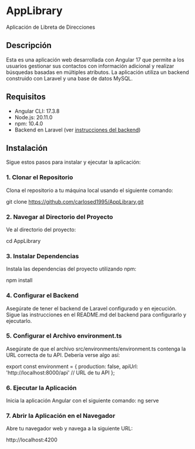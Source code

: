 # AppLibrary
Aplicación de Libreta de Direcciones
 

## Descripción

Esta es una aplicación web desarrollada con Angular 17 que permite a los usuarios gestionar sus contactos con información adicional y realizar búsquedas basadas en múltiples atributos. La aplicación utiliza un backend construido con Laravel y una base de datos MySQL.

## Requisitos

- Angular CLI: 17.3.8
- Node.js: 20.11.0
- npm: 10.4.0 
- Backend en Laravel (ver [instrucciones del backend](../backend/README.md))

## Instalación

Sigue estos pasos para instalar y ejecutar la aplicación:

### 1. Clonar el Repositorio

Clona el repositorio a tu máquina local usando el siguiente comando:
 
git clone https://github.com/carlosed1995/AppLibrary.git

### 2. Navegar al Directorio del Proyecto
Ve al directorio del proyecto:

cd AppLibrary

### 3. Instalar Dependencias
Instala las dependencias del proyecto utilizando npm:

npm install

### 4. Configurar el Backend
Asegúrate de tener el backend de Laravel configurado y en ejecución. Sigue las instrucciones en el README.md del backend para configurarlo y ejecutarlo.

### 5. Configurar el Archivo environment.ts
Asegúrate de que el archivo src/environments/environment.ts contenga la URL correcta de tu API. Debería verse algo así:

export const environment = {
  production: false,
  apiUrl: 'http://localhost:8000/api'  // URL de tu API
};

### 6. Ejecutar la Aplicación
Inicia la aplicación Angular con el siguiente comando:
ng serve

### 7. Abrir la Aplicación en el Navegador
Abre tu navegador web y navega a la siguiente URL:

http://localhost:4200
